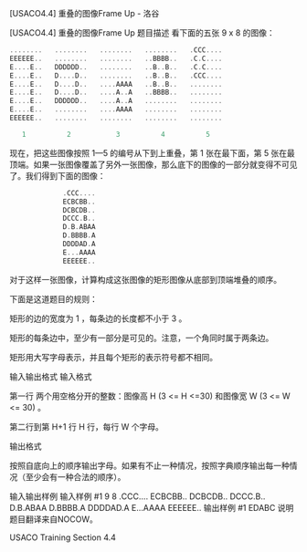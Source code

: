 



[USACO4.4] 重叠的图像Frame Up - 洛谷














[USACO4.4] 重叠的图像Frame Up
题目描述
看下面的五张 9 x 8 的图像：

```cpp
........   ........   ........   ........   .CCC....
EEEEEE..   ........   ........   ..BBBB..   .C.C....
E....E..   DDDDDD..   ........   ..B..B..   .C.C....
E....E..   D....D..   ........   ..B..B..   .CCC....
E....E..   D....D..   ....AAAA   ..B..B..   ........
E....E..   D....D..   ....A..A   ..BBBB..   ........
E....E..   DDDDDD..   ....A..A   ........   ........
E....E..   ........   ....AAAA   ........   ........
EEEEEE..   ........   ........   ........   ........

   1          2           3          4          5
```
现在，把这些图像按照 1—5 的编号从下到上重叠，第 1 张在最下面，第 5 张在最顶端。如果一张图像覆盖了另外一张图像，那么底下的图像的一部分就变得不可见了。我们得到下面的图像：

```cpp
             .CCC....
             ECBCBB..
             DCBCDB..
             DCCC.B..
             D.B.ABAA
             D.BBBB.A
             DDDDAD.A
             E...AAAA
             EEEEEE..
```
对于这样一张图像，计算构成这张图像的矩形图像从底部到顶端堆叠的顺序。

下面是这道题目的规则：

矩形的边的宽度为 1 ，每条边的长度都不小于 3 。

矩形的每条边中，至少有一部分是可见的。注意，一个角同时属于两条边。

矩形用大写字母表示，并且每个矩形的表示符号都不相同。

输入输出格式
输入格式

第一行 两个用空格分开的整数：图像高 H (3 <= H <=30) 和图像宽 W (3 <= W <= 30) 。

第二行到第 H+1 行 H 行，每行 W 个字母。

输出格式

按照自底向上的顺序输出字母。如果有不止一种情况，按照字典顺序输出每一种情况（至少会有一种合法的顺序）。

输入输出样例
输入样例 #1
9 8
.CCC....
ECBCBB..
DCBCDB..
DCCC.B..
D.B.ABAA
D.BBBB.A
DDDDAD.A
E...AAAA
EEEEEE..
输出样例 #1
EDABC
说明
题目翻译来自NOCOW。

USACO Training Section 4.4







